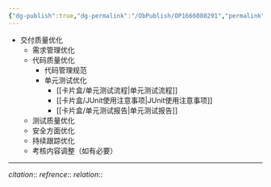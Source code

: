 ```yaml
---
{"dg-publish":true,"dg-permalink":"/ObPublish/OP1666080291","permalink":"/ObPublish/OP1666080291/","dgHomeLink":true,"dgPassFrontmatter":false,"dgShowBacklinks":false,"dgShowLocalGraph":false,"dgShowInlineTitle":false}
---
```



- 交付质量优化
	- 需求管理优化
	- 代码质量优化
		- 代码管理规范
		- 单元测试优化
			- [[卡片盒/单元测试流程|单元测试流程]]
			- [[卡片盒/JUnit使用注意事项|JUnit使用注意事项]]
			- [[卡片盒/单元测试报告|单元测试报告]]
	- 测试质量优化
	- 安全方面优化
	- 持续跟踪优化
	- 考核内容调整（如有必要）











---
*citation*:: 
*refrence*:: 
*relation*:: 